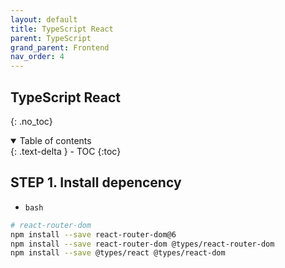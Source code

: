 ```yaml
---
layout: default
title: TypeScript React
parent: TypeScript
grand_parent: Frontend
nav_order: 4
---
```


## TypeScript React
{: .no_toc}

<details open markdown="block">
  <summary>
    Table of contents
  </summary>
  {: .text-delta }
- TOC
{:toc}
</details>

<!------------------------------------ STEP ------------------------------------>

## STEP 1. Install depencency

* `bash`

```bash
# react-router-dom
npm install --save react-router-dom@6
npm install --save react-router-dom @types/react-router-dom
npm install --save @types/react @types/react-dom
```
